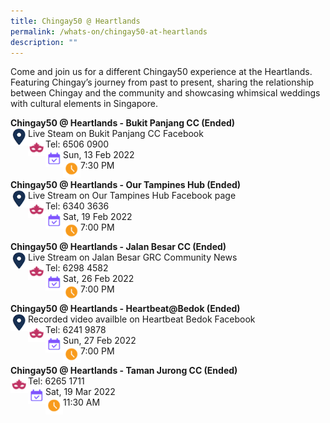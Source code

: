 ```yaml
---
title: Chingay50 @ Heartlands
permalink: /whats-on/chingay50-at-heartlands
description: ""
---
```

Come and join us for a different Chingay50 experience at the Heartlands. Featuring Chingay’s journey from past to present, sharing the relationship between Chingay and the community and showcasing whimsical weddings with cultural elements in Singapore.

**Chingay50 @ Heartlands - Bukit Panjang CC (Ended)**<br>
<img src="/images/Heartlands/Pin.png" style="float:left; width:28px;height:28px"/>
Live Steam on Bukit Panjang CC Facebook<br>
<img src="/images/Heartlands/Tel.png" style="float:left; width:28px;height:28px"/>
Tel: 6506 0900<br>
<img src="/images/Heartlands/Cal.png" style="float:left; width:28px;height:28px"/>Sun, 13 Feb 2022<br>
<img src="/images/Heartlands/Clock.png" style="float:left; width:28px;height:28px"/>7:30 PM

**Chingay50 @ Heartlands - Our Tampines Hub (Ended)**<br>
<img src="/images/Heartlands/Pin.png" style="float:left; width:28px;height:28px"/>Live Stream on Our Tampines Hub Facebook page<br>
<img src="/images/Heartlands/Tel.png" style="float:left; width:28px;height:28px"/>Tel: 6340 3636<br>
<img src="/images/Heartlands/Cal.png" style="float:left; width:28px;height:28px"/>Sat, 19 Feb 2022<br>
<img src="/images/Heartlands/Clock.png" style="float:left; width:28px;height:28px"/>7:00 PM

**Chingay50 @ Heartlands - Jalan Besar CC (Ended)**<br>
<img src="/images/Heartlands/Pin.png" style="float:left; width:28px;height:28px"/>Live Stream on Jalan Besar GRC Community News<br>
<img src="/images/Heartlands/Tel.png" style="float:left; width:28px;height:28px"/>Tel: 6298 4582<br>
<img src="/images/Heartlands/Cal.png" style="float:left; width:28px;height:28px"/>Sat, 26 Feb 2022<br>
<img src="/images/Heartlands/Clock.png" style="float:left; width:28px;height:28px"/>7:00 PM

**Chingay50 @ Heartlands - Heartbeat@Bedok (Ended)**<br>
<img src="/images/Heartlands/Pin.png" style="float:left; width:28px;height:28px"/>Recorded video availble on Heartbeat Bedok Facebook <br>
<img src="/images/Heartlands/Tel.png" style="float:left; width:28px;height:28px"/>Tel: 6241 9878<br>
<img src="/images/Heartlands/Cal.png" style="float:left; width:28px;height:28px"/>Sun, 27 Feb 2022<br>
<img src="/images/Heartlands/Clock.png" style="float:left; width:28px;height:28px"/>7:00 PM

**Chingay50 @ Heartlands - Taman Jurong CC (Ended)**<br>
<img src="/images/Heartlands/Tel.png" style="float:left; width:28px;height:28px"/>Tel: 6265 1711<br>
<img src="/images/Heartlands/Cal.png" style="float:left; width:28px;height:28px"/>Sat, 19 Mar 2022<br>
<img src="/images/Heartlands/Clock.png" style="float:left; width:28px;height:28px"/>11:30 AM